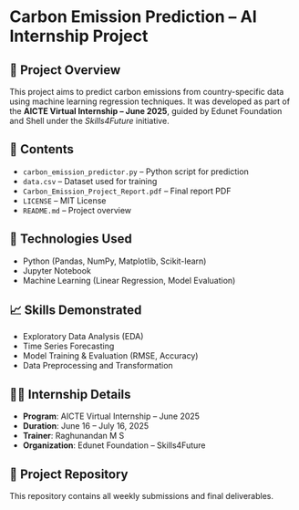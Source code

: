 # Carbon Emission Prediction – AI Internship Project

## 📌 Project Overview
This project aims to predict carbon emissions from country-specific data using machine learning regression techniques. It was developed as part of the **AICTE Virtual Internship – June 2025**, guided by Edunet Foundation and Shell under the *Skills4Future* initiative.

## 📂 Contents
- `carbon_emission_predictor.py` – Python script for prediction  
- `data.csv` – Dataset used for training  
- `Carbon_Emission_Project_Report.pdf` – Final report PDF  
- `LICENSE` – MIT License  
- `README.md` – Project overview

## 🔧 Technologies Used
- Python (Pandas, NumPy, Matplotlib, Scikit-learn)  
- Jupyter Notebook  
- Machine Learning (Linear Regression, Model Evaluation)

## 📈 Skills Demonstrated
- Exploratory Data Analysis (EDA)  
- Time Series Forecasting  
- Model Training & Evaluation (RMSE, Accuracy)  
- Data Preprocessing and Transformation

## 🧑‍🏫 Internship Details
- **Program**: AICTE Virtual Internship – June 2025  
- **Duration**: June 16 – July 16, 2025  
- **Trainer**: Raghunandan M S  
- **Organization**: Edunet Foundation – Skills4Future

## 🔗 Project Repository
This repository contains all weekly submissions and final deliverables.
